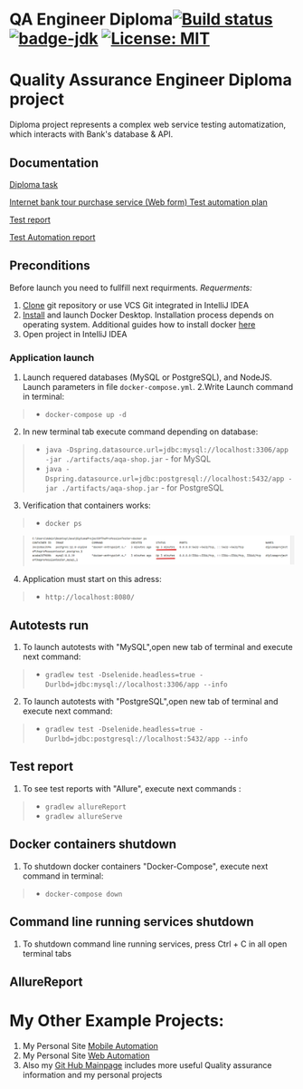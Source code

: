 # QA Engineer Diploma[![Build status](https://ci.appveyor.com/api/projects/status/2yj2igwn0rolwajx?svg=true)](https://ci.appveyor.com/project/Alexander-Berg/quality-assurance-diploma) [![badge-jdk](https://img.shields.io/badge/jdk-11-blue.svg)](http://www.oracle.com/technetwork/java/javase/downloads/index.html) [![License: MIT](https://img.shields.io/badge/License-MIT-blueviolet.svg)](https://opensource.org/licenses/MIT)


# Quality Assurance Engineer Diploma project

Diploma project represents a complex web service testing automatization, which interacts with Bank's database & API.

## Documentation

[Diploma task](https://github.com/netology-code/qa-diploma.git)

[Internet bank tour purchase service (Web form) Test automation plan](doc/Plan.md)

[Test report](doc/Report.md)

[Test Automation report](doc/Summary.md)

## Preconditions

Before launch you need to fullfill next requirments.
*Requerments:*
1. [Clone](https://github.com/Alexander-Berg/QADiploma.git) git repository  or use VCS Git integrated in IntelliJ IDEA
2. [Install](https://docs.docker.com/get-docker/) and launch Docker Desktop. Installation process depends on operating system.
Additional guides how to install docker [here](https://github.com/netology-code/aqa-homeworks/blob/master/docker/installation.md)
3. Open project in IntelliJ IDEA

### Application launch

1. Launch requered databases (MySQL or PostgreSQL), and NodeJS. Launch parameters in file `docker-compose.yml`.
2.Write Launch command in terminal:
> * `docker-compose up -d`

2. In new terminal tab execute command depending on database:

> * `java -Dspring.datasource.url=jdbc:mysql://localhost:3306/app -jar ./artifacts/aqa-shop.jar` - for MySQL
> * `java -Dspring.datasource.url=jdbc:postgresql://localhost:5432/app -jar ./artifacts/aqa-shop.jar` - for PostgreSQL

3. Verification that containers works:

> * `docker ps`

> ![Starting the container](doc/pic/StartConteyner.png)

4. Application must start on this adress:

> * `http://localhost:8080/`
 
## Autotests run

1. To launch autotests with "MySQL",open new tab of terminal and execute next command:
> * `gradlew test -Dselenide.headless=true -Durlbd=jdbc:mysql://localhost:3306/app --info`

2.  To launch autotests with "PostgreSQL",open new tab of terminal and execute next command:
> * `gradlew test -Dselenide.headless=true -Durlbd=jdbc:postgresql://localhost:5432/app --info`

## Test report

1. To see test reports with "Allure", execute next commands :
> * `gradlew allureReport`
> * `gradlew allureServe`


## Docker containers shutdown
1. To shutdown docker containers "Docker-Compose", execute next command in terminal: 

> * `docker-compose down`

## Command line running services shutdown
1. To shutdown  command line running services, press Ctrl + C in all open terminal tabs

## AllureReport



# My Other Example Projects:
1. My Personal Site [Mobile Automation](https://github.com/Alexander-Berg/MyPersonalSiteMobileTestAutomation.git)
1. My Personal Site [Web Automation](https://github.com/Alexander-Berg/MyPersonalSiteMobileTestAutomation.git)
2. Also my [Git Hub Mainpage](https://github.com/Alexander-Berg) includes more useful Quality assurance information and my personal projects




